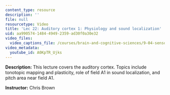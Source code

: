 ```yaml
---
content_type: resource
description: ''
file: null
resourcetype: Video
title: 'Lec 22: Auditory cortex 1: Physiology and sound localization'
uid: aa990574-1484-4949-2359-ad30f0a30e32
video_files:
  video_captions_file: /courses/brain-and-cognitive-sciences/9-04-sensory-systems-fall-2013/lecture-videos/lec-22-auditory-cortex-1-physiology-and-sound-localization/A0KpTR_Ujks.vtt
video_metadata:
  youtube_id: A0KpTR_Ujks
---
```


**Description:** This lecture covers the auditory cortex. Topics include tonotopic mapping and plasticity, role of field A1 in sound localization, and pitch area near field A1.

**Instructor:** Chris Brown